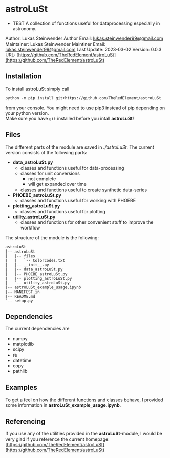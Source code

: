 # astroLuSt
- TEST
A collection of functions useful for dataprocessing especially in astronomy.

Author: Lukas Steinwender
Author Email: lukas.steinwender99@gmail.com
Maintainer: Lukas Steinwender
Maintiner Email: lukas.steinwender99@gmail.com
Last Update: 2023-03-02
Version: 0.0.3
URL: [https://github.com/TheRedElement/astroLuSt](https://github.com/TheRedElement/astroLuSt)

## Installation

To install astroLuSt simply call
```shell
python -m pip install git+https://github.com/TheRedElement/astroLuSt
```
from your console.
You might need to use pip3 instead of pip depending on your python version. <br>
Make sure you have `git` installed before you intall __astroLuSt__!

## Files

The different parts of the module are saved in *./astroLuSt*.
The current version consists of the following parts:
- __data_astroLuSt.py__
    - classes and functions useful for data-processing
    - classes for unit conversions
        - not complete
        - will get expanded over time
    - classes and functions useful to create synthetic data-series
- __PHOEBE_astroLuSt.py__
    - classes and functions useful for working with PHOEBE
- __plotting_astroLuSt.py__
    - classes and functions useful for plotting
- __utility_astroLuSt.py__
    - classes and functions for other convenient stuff to improve the workflow

The structure of the module is the following:

```
astroLuSt
|-- astroLuSt
|   |-- files
|   |   `-- Colorcodes.txt
|   |-- __init__.py
|   |-- data_astroLuSt.py
|   |-- PHOEBE_astroLuSt.py
|   |-- plotting_astroLuSt.py
|   `-- utility_astroLuSt.py
|-- astroLuSt_example_usage.ipynb
|-- MANIFEST.in
|-- README.md
`-- setup.py
```

## Dependencies

The current dependencies are
- numpy
- matplotlib
- scipy
- re
- datetime
- copy
- pathlib

## Examples

To get a feel on how the different functions and classes behave, I provided some information in __astroLuSt_example_usage.ipynb__.

## Referencing

If you use any of the utilities provided in the __astroLuSt__-module, I would be very glad if you reference the current homepage:
[https://github.com/TheRedElement/astroLuSt](https://github.com/TheRedElement/astroLuSt)